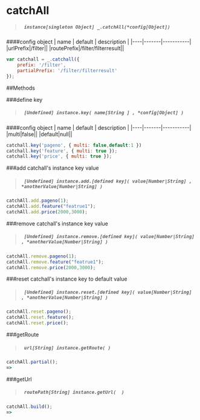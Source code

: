 # catchAll
> ##### ``` instance[singleton Object] _.catchAll(*config[Object])```
####config object
| name | default | description |
|----|-------|-----------|
|urlPrefix|/filter||
|routePrefix|/filter/filterresult||
```javascript
var catchall = _.catchall({
    prefix: '/filter',
    partialPrefix: '/filter/filterresult'
});
```
##Methods

###define key
> ##### ``` [Undefined] instance.key( name[String ] , *config[Object] )```
####config object
| name | default | description |
|----|-------|-----------|
|multi|false||
|default|null||

``` javascript
catchall.key('pageno', { multi: false,default:1 })
catchall.key('feature', { multi: true });
catchall.key('price', { multi: true });
```
###add catchall's instance key value
> ##### ``` [Undefined] instance.add.[defined key]( value[Number|String] , *anotherValue[Number|String] )```

``` javascript
catchAll.add.pageno(1);
catchAll.add.feature("featrue1");
catchAll.add.price(2000,3000);
```
###remove catchall's instance key value
> ##### ``` [Undefined] instance.remove.[defined key]( value[Number|String] , *anotherValue[Number|String] )```

``` javascript
catchAll.remove.pageno(1);
catchAll.remove.feature("featrue1");
catchAll.remove.price(2000,3000);
```
###reset catchall's instance key to default value
> ##### ``` [Undefined] instance.reset.[defined key]( value[Number|String] , *anotherValue[Number|String] )```

``` javascript
catchAll.reset.pageno();
catchAll.reset.feature();
catchAll.reset.price();
```
###getRoute
> ##### ``` url[String] instance.getRoute( )```

``` javascript
catchAll.partial();
=>
```
###getUrl
> ##### ``` routePath[String] instance.getUrl(  )```

``` javascript
catchAll.build();
=>
```
